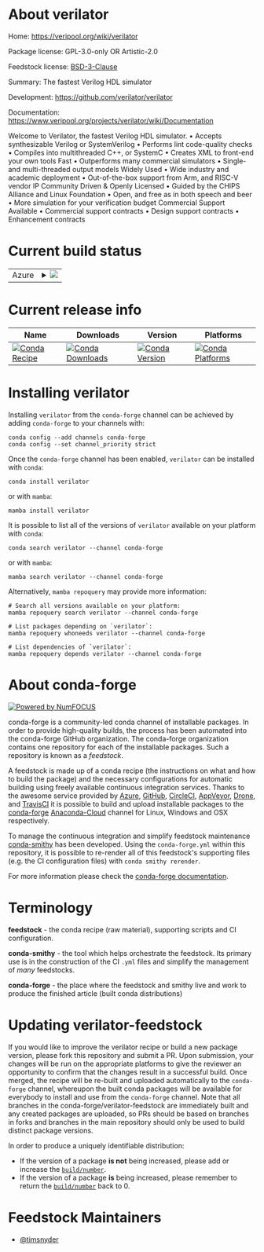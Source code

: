 About verilator
===============

Home: https://veripool.org/wiki/verilator

Package license: GPL-3.0-only OR Artistic-2.0

Feedstock license: [BSD-3-Clause](https://github.com/conda-forge/verilator-feedstock/blob/main/LICENSE.txt)

Summary: The fastest Verilog HDL simulator

Development: https://github.com/verilator/verilator

Documentation: https://www.veripool.org/projects/verilator/wiki/Documentation

Welcome to Verilator, the fastest Verilog HDL simulator.
  • Accepts synthesizable Verilog or SystemVerilog
  • Performs lint code-quality checks
  • Compiles into multithreaded C++, or SystemC
  • Creates XML to front-end your own tools
Fast
  • Outperforms many commercial simulators
  • Single- and multi-threaded output models
Widely Used
  • Wide industry and academic deployment
  • Out-of-the-box support from Arm, and RISC-V vendor IP
Community Driven & Openly Licensed
  • Guided by the CHIPS Alliance and Linux Foundation
  • Open, and free as in both speech and beer
  • More simulation for your verification budget
Commercial Support Available
  • Commercial support contracts
  • Design support contracts
  • Enhancement contracts


Current build status
====================


<table>
    
  <tr>
    <td>Azure</td>
    <td>
      <details>
        <summary>
          <a href="https://dev.azure.com/conda-forge/feedstock-builds/_build/latest?definitionId=9671&branchName=main">
            <img src="https://dev.azure.com/conda-forge/feedstock-builds/_apis/build/status/verilator-feedstock?branchName=main">
          </a>
        </summary>
        <table>
          <thead><tr><th>Variant</th><th>Status</th></tr></thead>
          <tbody><tr>
              <td>linux_64</td>
              <td>
                <a href="https://dev.azure.com/conda-forge/feedstock-builds/_build/latest?definitionId=9671&branchName=main">
                  <img src="https://dev.azure.com/conda-forge/feedstock-builds/_apis/build/status/verilator-feedstock?branchName=main&jobName=linux&configuration=linux_64_" alt="variant">
                </a>
              </td>
            </tr><tr>
              <td>osx_64</td>
              <td>
                <a href="https://dev.azure.com/conda-forge/feedstock-builds/_build/latest?definitionId=9671&branchName=main">
                  <img src="https://dev.azure.com/conda-forge/feedstock-builds/_apis/build/status/verilator-feedstock?branchName=main&jobName=osx&configuration=osx_64_" alt="variant">
                </a>
              </td>
            </tr><tr>
              <td>win_64</td>
              <td>
                <a href="https://dev.azure.com/conda-forge/feedstock-builds/_build/latest?definitionId=9671&branchName=main">
                  <img src="https://dev.azure.com/conda-forge/feedstock-builds/_apis/build/status/verilator-feedstock?branchName=main&jobName=win&configuration=win_64_" alt="variant">
                </a>
              </td>
            </tr>
          </tbody>
        </table>
      </details>
    </td>
  </tr>
</table>

Current release info
====================

| Name | Downloads | Version | Platforms |
| --- | --- | --- | --- |
| [![Conda Recipe](https://img.shields.io/badge/recipe-verilator-green.svg)](https://anaconda.org/conda-forge/verilator) | [![Conda Downloads](https://img.shields.io/conda/dn/conda-forge/verilator.svg)](https://anaconda.org/conda-forge/verilator) | [![Conda Version](https://img.shields.io/conda/vn/conda-forge/verilator.svg)](https://anaconda.org/conda-forge/verilator) | [![Conda Platforms](https://img.shields.io/conda/pn/conda-forge/verilator.svg)](https://anaconda.org/conda-forge/verilator) |

Installing verilator
====================

Installing `verilator` from the `conda-forge` channel can be achieved by adding `conda-forge` to your channels with:

```
conda config --add channels conda-forge
conda config --set channel_priority strict
```

Once the `conda-forge` channel has been enabled, `verilator` can be installed with `conda`:

```
conda install verilator
```

or with `mamba`:

```
mamba install verilator
```

It is possible to list all of the versions of `verilator` available on your platform with `conda`:

```
conda search verilator --channel conda-forge
```

or with `mamba`:

```
mamba search verilator --channel conda-forge
```

Alternatively, `mamba repoquery` may provide more information:

```
# Search all versions available on your platform:
mamba repoquery search verilator --channel conda-forge

# List packages depending on `verilator`:
mamba repoquery whoneeds verilator --channel conda-forge

# List dependencies of `verilator`:
mamba repoquery depends verilator --channel conda-forge
```


About conda-forge
=================

[![Powered by
NumFOCUS](https://img.shields.io/badge/powered%20by-NumFOCUS-orange.svg?style=flat&colorA=E1523D&colorB=007D8A)](https://numfocus.org)

conda-forge is a community-led conda channel of installable packages.
In order to provide high-quality builds, the process has been automated into the
conda-forge GitHub organization. The conda-forge organization contains one repository
for each of the installable packages. Such a repository is known as a *feedstock*.

A feedstock is made up of a conda recipe (the instructions on what and how to build
the package) and the necessary configurations for automatic building using freely
available continuous integration services. Thanks to the awesome service provided by
[Azure](https://azure.microsoft.com/en-us/services/devops/), [GitHub](https://github.com/),
[CircleCI](https://circleci.com/), [AppVeyor](https://www.appveyor.com/),
[Drone](https://cloud.drone.io/welcome), and [TravisCI](https://travis-ci.com/)
it is possible to build and upload installable packages to the
[conda-forge](https://anaconda.org/conda-forge) [Anaconda-Cloud](https://anaconda.org/)
channel for Linux, Windows and OSX respectively.

To manage the continuous integration and simplify feedstock maintenance
[conda-smithy](https://github.com/conda-forge/conda-smithy) has been developed.
Using the ``conda-forge.yml`` within this repository, it is possible to re-render all of
this feedstock's supporting files (e.g. the CI configuration files) with ``conda smithy rerender``.

For more information please check the [conda-forge documentation](https://conda-forge.org/docs/).

Terminology
===========

**feedstock** - the conda recipe (raw material), supporting scripts and CI configuration.

**conda-smithy** - the tool which helps orchestrate the feedstock.
                   Its primary use is in the construction of the CI ``.yml`` files
                   and simplify the management of *many* feedstocks.

**conda-forge** - the place where the feedstock and smithy live and work to
                  produce the finished article (built conda distributions)


Updating verilator-feedstock
============================

If you would like to improve the verilator recipe or build a new
package version, please fork this repository and submit a PR. Upon submission,
your changes will be run on the appropriate platforms to give the reviewer an
opportunity to confirm that the changes result in a successful build. Once
merged, the recipe will be re-built and uploaded automatically to the
`conda-forge` channel, whereupon the built conda packages will be available for
everybody to install and use from the `conda-forge` channel.
Note that all branches in the conda-forge/verilator-feedstock are
immediately built and any created packages are uploaded, so PRs should be based
on branches in forks and branches in the main repository should only be used to
build distinct package versions.

In order to produce a uniquely identifiable distribution:
 * If the version of a package **is not** being increased, please add or increase
   the [``build/number``](https://docs.conda.io/projects/conda-build/en/latest/resources/define-metadata.html#build-number-and-string).
 * If the version of a package **is** being increased, please remember to return
   the [``build/number``](https://docs.conda.io/projects/conda-build/en/latest/resources/define-metadata.html#build-number-and-string)
   back to 0.

Feedstock Maintainers
=====================

* [@timsnyder](https://github.com/timsnyder/)

